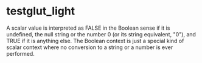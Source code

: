 # testglut_light
A scalar value is interpreted as FALSE in the Boolean sense if it is
    undefined, the null string or the number 0 (or its string equivalent,
    "0"), and TRUE if it is anything else. The Boolean context is just a
    special kind of scalar context where no conversion to a string or a number
    is ever performed.
